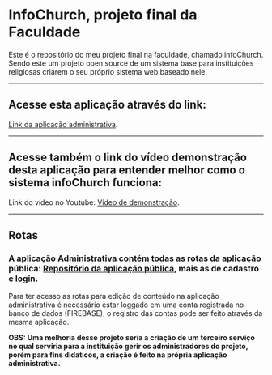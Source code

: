 # InfoChurch, projeto final da Faculdade
Este é o repositório do meu projeto final na faculdade, chamado infoChurch. Sendo este um projeto open source de um sistema base para instituições religiosas criarem o seu próprio sistema web baseado nele.

<hr/>

## Acesse esta aplicação através do link:

[Link da aplicação administrativa](https://infochurch-admin.herokuapp.com/).

<hr/>

## Acesse também o link do vídeo demonstração desta aplicação para entender melhor como o sistema infoChurch funciona:

Link do vídeo no Youtube: [Vídeo de demonstração](https://www.youtube.com/watch?v=zbkicuW75Fc).

<hr/>

## Rotas

### A aplicação Administrativa contém todas as rotas da aplicação pública: [Repositório da aplicação pública](https://github.com/AntonioGomes42/faculdade-projeto-final-public), mais as de cadastro e login.

Para ter acesso as rotas para edição de conteúdo na aplicação administrativa é necessário estar loggado em uma conta registrada no banco de dados (FIREBASE), o registro das contas pode ser feito através da mesma aplicação.

**OBS: Uma melhoria desse projeto seria a criação de um terceiro serviço no qual serviria para a instituição gerir os administradores do projeto, porém para fins didaticos, a criação é feito na própria aplicação administrativa.**

